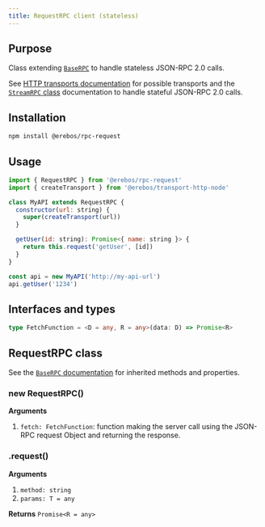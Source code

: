 ```yaml
---
title: RequestRPC client (stateless)
---
```


## Purpose

Class extending [`BaseRPC`](rpc-base.md) to handle stateless JSON-RPC 2.0 calls.

See [HTTP transports documentation](transport-http.md) for possible transports and the [`StreamRPC` class](rpc-stream.md) documentation to handle stateful JSON-RPC 2.0 calls.

## Installation

```sh
npm install @erebos/rpc-request
```

## Usage

```javascript
import { RequestRPC } from '@erebos/rpc-request'
import { createTransport } from '@erebos/transport-http-node'

class MyAPI extends RequestRPC {
  constructor(url: string) {
    super(createTransport(url))
  }

  getUser(id: string): Promise<{ name: string }> {
    return this.request('getUser', [id])
  }
}

const api = new MyAPI('http://my-api-url')
api.getUser('1234')
```

## Interfaces and types

```typescript
type FetchFunction = <D = any, R = any>(data: D) => Promise<R>
```

## RequestRPC class

See the [`BaseRPC` documentation](rpc-base.md) for inherited methods and properties.

### new RequestRPC()

**Arguments**

1.  `fetch: FetchFunction`: function making the server call using the JSON-RPC request Object and returning the response.

### .request()

**Arguments**

1.  `method: string`
1.  `params: T = any`

**Returns** `Promise<R = any>`
